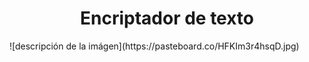 <h1 align="center">Encriptador de texto</h1>
![descripción de la imágen](https://pasteboard.co/HFKIm3r4hsqD.jpg)
